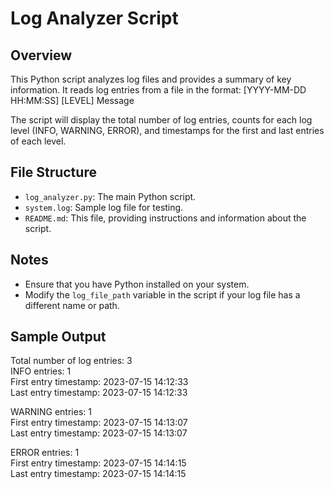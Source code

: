 # Log Analyzer Script

## Overview
This Python script analyzes log files and provides a summary of key information. It reads log entries from a file in the format:
[YYYY-MM-DD HH:MM:SS] [LEVEL] Message

The script will display the total number of log entries, counts for each log level (INFO, WARNING, ERROR), 
and timestamps for the first and last entries of each level.

## File Structure
- `log_analyzer.py`: The main Python script.
- `system.log`: Sample log file for testing.
- `README.md`: This file, providing instructions and information about the script.

## Notes
- Ensure that you have Python installed on your system.
- Modify the `log_file_path` variable in the script if your log file has a different name or path.


## Sample Output
Total number of log entries: 3 <br>
INFO entries: 1 <br>
First entry timestamp: 2023-07-15 14:12:33  <br>
Last entry timestamp: 2023-07-15 14:12:33  <br>

WARNING entries: 1  <br>
First entry timestamp: 2023-07-15 14:13:07  <br>
Last entry timestamp: 2023-07-15 14:13:07  <br>

ERROR entries: 1  <br>
First entry timestamp: 2023-07-15 14:14:15  <br>
Last entry timestamp: 2023-07-15 14:14:15  <br>



